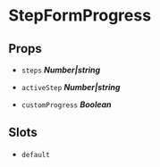 
# StepFormProgress


## Props


- `steps` ***Number|string***

  

- `activeStep` ***Number|string***

  

- `customProgress` ***Boolean***

  


## Slots
- `default`

        





